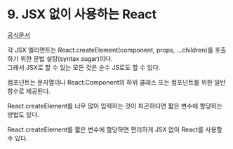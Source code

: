 # 9. JSX 없이 사용하는 React

[공식문서](https://ko.reactjs.org/docs/react-without-jsx.html)

각 JSX 엘리먼트는 React.createElement(component, props, ...children)를 호출하기 위한 문법 설탕(syntax sugar)이다.   
그래서 JSX로 할 수 있는 모든 것은 순수 JS로도 할 수 있다.

컴포넌트는 문자열이나 React.Component의 하위 클래스 또는 컴포넌트를 위한 일반 함수로 제공된다.

React.createElement를 너무 많이 입력하는 것이 피곤하다면 짧은 변수에 할당하는 방법도 있다.

React.createElement를 짧은 변수에 할당하면 편리하게 JSX 없이 React를 사용할 수 있다.

